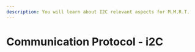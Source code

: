 ```yaml
---
description: You will learn about I2C relevant aspects for M.M.R.T.
---
```


# Communication Protocol - i2C

